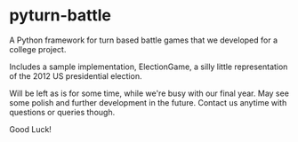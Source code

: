 pyturn-battle
=============

A Python framework for turn based battle games that we developed for a college project. 

Includes a sample implementation, ElectionGame, a silly little representation of the 2012 US presidential election.

Will be left as is for some time, while we're busy with our final year. May see some polish and further development
in the future. Contact us anytime with questions or queries though.

Good Luck!
